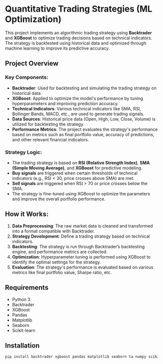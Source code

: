 # Quantitative Trading Strategies (ML Optimization)

This project implements an algorithmic trading strategy using **Backtrader** and **XGBoost** to optimize trading decisions based on technical indicators. The strategy is backtested using historical data and optimized through machine learning to improve its predictive accuracy.

## Project Overview

### Key Components:
- **Backtrader**: Used for backtesting and simulating the trading strategy on historical data.
- **XGBoost**: Applied to optimize the model's performance by tuning hyperparameters and improving prediction accuracy.
- **Technical Indicators**: Various technical indicators like SMA, RSI, Bollinger Bands, MACD, etc., are used to generate trading signals.
- **Data Sources**: Historical price data (Open, High, Low, Close, Volume) is utilized for backtesting the strategy.
- **Performance Metrics**: The project evaluates the strategy's performance based on metrics such as final portfolio value, accuracy of predictions, and other relevant financial indicators.

### Strategy Logic:
- The trading strategy is based on **RSI (Relative Strength Index)**, **SMA (Simple Moving Average)**, and **XGBoost** for predictive modeling.
- **Buy signals** are triggered when certain thresholds of technical indicators (e.g., RSI < 30, price crosses above SMA) are met.
- **Sell signals** are triggered when RSI > 70 or price crosses below the SMA.
- The strategy is fine-tuned using XGBoost to optimize the parameters and improve the overall portfolio performance.

## How it Works:
1. **Data Preprocessing**: The raw market data is cleaned and transformed into a format compatible with Backtrader.
2. **Strategy Development**: Define a trading strategy based on technical indicators.
3. **Backtesting**: The strategy is run through Backtrader’s backtesting engine, and performance metrics are collected.
4. **Optimization**: Hyperparameter tuning is performed using XGBoost to identify the optimal settings for the strategy.
5. **Evaluation**: The strategy's performance is evaluated based on various metrics like final portfolio value, Sharpe ratio, etc.

## Requirements
- Python 3
- Backtrader
- XGBoost
- Pandas
- Matplotlib
- Seaborn
- Scikit-learn

## Installation
```bash
pip install backtrader xgboost pandas matplotlib seaborn ta numpy scikit-learn
